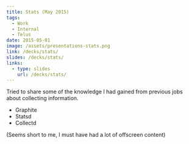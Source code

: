```yaml
---
title: Stats (May 2015)
tags:
  - Work
  - Internal
  - Telus
date: 2015-05-01
image: /assets/presentations-stats.png
link: /decks/stats/
slides: /decks/stats/
links:
  - type: slides
    url: /decks/stats/
---
```


Tried to share some of the knowledge I had gained from previous jobs about collecting information.

* Graphite
* Statsd
* Collectd

(Seems short to me, I must have had a lot of offscreen content)
